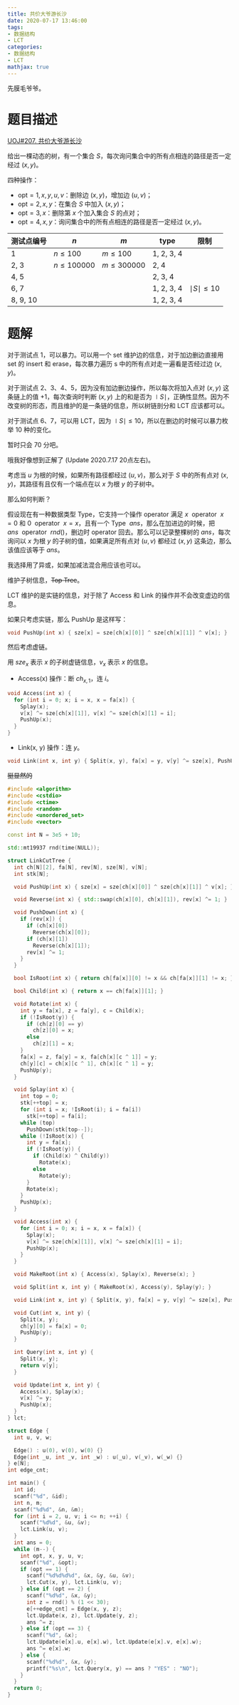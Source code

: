 ```yaml
---
title: 共价大爷游长沙
date: 2020-07-17 13:46:00
tags: 
- 数据结构
- LCT
categories:
- 数据结构
- LCT
mathjax: true
---
```


先膜毛爷爷。

# 题目描述

[UOJ#207. 共价大爷游长沙](https://uoj.ac/problem/207)

给出一棵动态的树，有一个集合 $S$，每次询问集合中的所有点相连的路径是否一定经过 $(x, y)$。

四种操作：
- $\text{opt} = 1, x, y, u, v$：删除边 $(x, y)$，增加边 $(u, v)$；
- $\text{opt} = 2, x, y$：在集合 $S$ 中加入 $(x, y)$；
- $\text{opt} = 3, x$：删除第 $x$ 个加入集合 $S$ 的点对；
- $\text{opt} = 4, x, y$：询问集合中的所有点相连的路径是否一定经过 $(x, y)$。

<!--more-->

|测试点编号|$n$|$m$|$\text{type}$|限制|
|--|--|--|--|--|
|1|$n \le 100$|$m \le 100$|1, 2, 3, 4||
|2, 3|$n \le 100000$|$m \le 300000$|2, 4||
|4, 5|||2, 3, 4||
|6, 7|||1, 2, 3, 4|$\mid S\mid \le 10$|
|8, 9, 10|||1, 2, 3, 4|||

# 题解

对于测试点 1，可以暴力。可以用一个 set 维护边的信息，对于加边删边直接用 set 的 insert 和 erase，每次暴力遍历 s 中的所有点对走一遍看是否经过边 $(x, y)$。

对于测试点 2、3、4、5，因为没有加边删边操作，所以每次将加入点对 $(x, y)$ 这条链上的值 $+1$，每次查询时判断 $(x, y)$ 上的和是否为 $\mid S \mid$，正确性显然。因为不改变树的形态，而且维护的是一条链的信息，所以树链剖分和 LCT 应该都可以。

对于测试点 6、7，可以用 LCT，因为 $\mid S \mid \le 10$，所以在删边的时候可以暴力枚举 $10$ 种的变化。

暂时只会 $70$ 分吧。

哦我好像想到正解了 (Update 2020.7.17 20点左右)。

考虑当 $u$ 为根的时候，如果所有路径都经过 $(u, v)$，那么对于 $S$ 中的所有点对 $(x, y)$，其路径有且仅有一个端点在以 $x$ 为根 $y$ 的子树中。

那么如何判断？

假设现在有一种数据类型 $\text{Type}$，它支持一个操作 $\text{operator}$ 满足 $x \ \ \text{operator} \ \ x = 0$ 和 $0 \ \ \text{operator} \ \ x = x$，且有一个 $\text{Type} \ \ ans$，那么在加进边的时候，把 $ans \ \ \text{operator}\ \ rnd()$，删边时 $\text{operator}$ 回去。那么可以记录整棵树的 $ans$，每次询问以 $x$ 为根 $y$ 的子树的值，如果满足所有点对 $(u, v)$ 都经过 $(x, y)$ 这条边，那么该值应该等于 $ans$。

我选择用了异或，如果加减法混合用应该也可以。

维护子树信息，~~Top Tree~~。

LCT 维护的是实链的信息，对于除了 Access 和 Link 的操作并不会改变虚边的信息。

如果只考虑实链，那么 PushUp 是这样写：
```cpp
void PushUp(int x) { sze[x] = sze[ch[x][0]] ^ sze[ch[x][1]] ^ v[x]; }
```

然后考虑虚链。

用 $sze_x$ 表示 $x$ 的子树虚链信息，$v_x$ 表示 $x$ 的信息。

- Access(x) 操作：断 $ch_{x, 1}$，连 $i$。
```cpp
void Access(int x) {
  for (int i = 0; x; i = x, x = fa[x]) {
    Splay(x);
    v[x] ^= sze[ch[x][1]], v[x] ^= sze[ch[x][1] = i];
    PushUp(x);
  }
}
```

- Link(x, y) 操作：连 $y$。
```cpp
void Link(int x, int y) { Split(x, y), fa[x] = y, v[y] ^= sze[x], PushUp(y); }
```

~~挺显然的~~

```cpp
#include <algorithm>
#include <cstdio>
#include <ctime>
#include <random>
#include <unordered_set>
#include <vector>

const int N = 3e5 + 10;

std::mt19937 rnd(time(NULL));

struct LinkCutTree {
  int ch[N][2], fa[N], rev[N], sze[N], v[N];
  int stk[N];

  void PushUp(int x) { sze[x] = sze[ch[x][0]] ^ sze[ch[x][1]] ^ v[x]; }

  void Reverse(int x) { std::swap(ch[x][0], ch[x][1]), rev[x] ^= 1; }

  void PushDown(int x) {
    if (rev[x]) {
      if (ch[x][0])
        Reverse(ch[x][0]);
      if (ch[x][1])
        Reverse(ch[x][1]);
      rev[x] ^= 1;
    }
  }

  bool IsRoot(int x) { return ch[fa[x]][0] != x && ch[fa[x]][1] != x; }

  bool Child(int x) { return x == ch[fa[x]][1]; }

  void Rotate(int x) {
    int y = fa[x], z = fa[y], c = Child(x);
    if (!IsRoot(y)) {
      if (ch[z][0] == y)
        ch[z][0] = x;
      else
        ch[z][1] = x;
    }
    fa[x] = z, fa[y] = x, fa[ch[x][c ^ 1]] = y;
    ch[y][c] = ch[x][c ^ 1], ch[x][c ^ 1] = y;
    PushUp(y);
  }

  void Splay(int x) {
    int top = 0;
    stk[++top] = x;
    for (int i = x; !IsRoot(i); i = fa[i])
      stk[++top] = fa[i];
    while (top)
      PushDown(stk[top--]);
    while (!IsRoot(x)) {
      int y = fa[x];
      if (!IsRoot(y)) {
        if (Child(x) ^ Child(y))
          Rotate(x);
        else
          Rotate(y);
      }
      Rotate(x);
    }
    PushUp(x);
  }

  void Access(int x) {
    for (int i = 0; x; i = x, x = fa[x]) {
      Splay(x);
      v[x] ^= sze[ch[x][1]], v[x] ^= sze[ch[x][1] = i];
      PushUp(x);
    }
  }

  void MakeRoot(int x) { Access(x), Splay(x), Reverse(x); }

  void Split(int x, int y) { MakeRoot(x), Access(y), Splay(y); }

  void Link(int x, int y) { Split(x, y), fa[x] = y, v[y] ^= sze[x], PushUp(y); }

  void Cut(int x, int y) {
    Split(x, y);
    ch[y][0] = fa[x] = 0;
    PushUp(y);
  }

  int Query(int x, int y) {
    Split(x, y);
    return v[y];
  }

  void Update(int x, int y) {
    Access(x), Splay(x);
    v[x] ^= y;
    PushUp(x);
  }
} lct;

struct Edge {
  int u, v, w;

  Edge() : u(0), v(0), w(0) {}
  Edge(int _u, int _v, int _w) : u(_u), v(_v), w(_w) {}
} e[N];
int edge_cnt;

int main() {
  int id;
  scanf("%d", &id);
  int n, m;
  scanf("%d%d", &n, &m);
  for (int i = 2, u, v; i <= n; ++i) {
    scanf("%d%d", &u, &v);
    lct.Link(u, v);
  }
  int ans = 0;
  while (m--) {
    int opt, x, y, u, v;
    scanf("%d", &opt);
    if (opt == 1) {
      scanf("%d%d%d%d", &x, &y, &u, &v);
      lct.Cut(x, y), lct.Link(u, v);
    } else if (opt == 2) {
      scanf("%d%d", &x, &y);
      int z = rnd() % (1 << 30);
      e[++edge_cnt] = Edge(x, y, z);
      lct.Update(x, z), lct.Update(y, z);
      ans ^= z;
    } else if (opt == 3) {
      scanf("%d", &x);
      lct.Update(e[x].u, e[x].w), lct.Update(e[x].v, e[x].w);
      ans ^= e[x].w;
    } else {
      scanf("%d%d", &x, &y);
      printf("%s\n", lct.Query(x, y) == ans ? "YES" : "NO");
    }
  }
  return 0;
}
```
